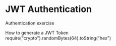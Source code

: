 # JWT Authentication
Authentication exercise

How to generate a JWT Token
require("crypto").randomBytes(64).toString("hex")

